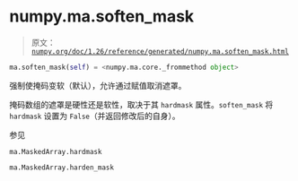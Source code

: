 # numpy.ma.soften_mask

> 原文：[`numpy.org/doc/1.26/reference/generated/numpy.ma.soften_mask.html`](https://numpy.org/doc/1.26/reference/generated/numpy.ma.soften_mask.html)

```py
ma.soften_mask(self) = <numpy.ma.core._frommethod object>
```

强制使掩码变软（默认），允许通过赋值取消遮罩。

掩码数组的遮罩是硬性还是软性，取决于其 `hardmask` 属性。`soften_mask` 将 `hardmask` 设置为 `False`（并返回修改后的自身）。

参见

`ma.MaskedArray.hardmask`

`ma.MaskedArray.harden_mask`
